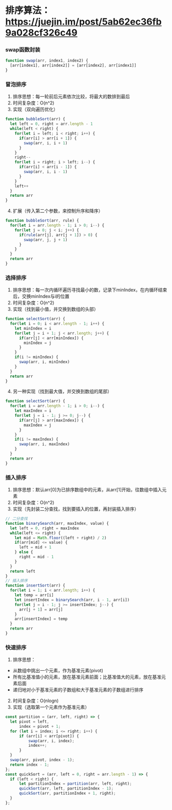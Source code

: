 # 排序算法：https://juejin.im/post/5ab62ec36fb9a028cf326c49

### swap函数封装
  ```js
  function swap(arr, index1, index2) {
    [arr[index1], arr[index2]] = [arr[index2], arr[index1]]
  }
  ```

### 冒泡排序
1.  排序思想：每一轮前后元素依次比较，将最大的数排到最后
2.  时间复杂度：O(n^2)
3.  实现（双向遍历优化）
  ```js
  function bubbleSort(arr) {
    let left = 0, right = arr.length - 1
    while(left < right) {
      for(let i = left; i < right; i++) {
        if(arr[i] > arr[i + 1]) {
          swap(arr, i, i + 1)
        }
      }
      right--
      for(let i = right; i > left; i--) {
        if(arr[i] < arr[i - 1]) {
          swap(arr, i, i - 1)
        }
      }
      left++
    }
    return arr
  }
  ```
4.  扩展（传入第二个参数，来控制升序和降序）
  ```js
  function bubbleSort(arr, rule) {
    for(let i = arr.length - 1; i > 0; i--) {
      for(let j = 0; j < i; j++) {
        if(rule(arr[j], arr[j + 1]) > 0) {
          swap(arr, j, j + 1)
        }
      }
    }
    return arr
  }
  ```

### 选择排序
1.  排序思想：每一次内循环遍历寻找最小的数，记录下minIndex，在内循环结束后，交换minIndex与i的位置
2.  时间复杂度：O(n^2)
3.  实现（找到最小值，并交换到数组的头部）
  ```js
  function selectSort(arr) {
    for(let i = 0; i < arr.length - 1; i++) {
      let minIndex = i
      for(let j = i + 1; j < arr.length; j++) {
        if(arr[j] < arr[minIndex]) {
          minIndex = j
        }
      }
      if(i != minIndex) {
        swap(arr, i, minIndex)
      }
    }
    return arr
  }
  ```
4.  另一种实现（找到最大值，并交换到数组的尾部）
  ```js
  function selectSort(arr) {
    for(let i = arr.length - 1; i > 0; i--) {
      let maxIndex = i
      for(let j = i - 1; j >= 0; j--) {
        if(arr[j] > arr[maxIndex]) {
          maxIndex = j
        }
      }
      if(i != maxIndex) {
        swap(arr, i, maxIndex)
      }
    }
    return arr
  }
  ```

### 插入排序
1.  排序思想：默认arr[0]为已排序数组中的元素，从arr[1]开始，往数组中插入元素
2.  时间复杂度：O(n^2)
3.  实现（先封装二分查找，找到要插入的位置，再封装插入排序）
  ```js
  // 二分查找
  function binarySearch(arr, maxIndex, value) {
    let left = 0, right = maxIndex
    while(left <= right) {
      let mid = Math.floor((left + right) / 2)
      if(arr[mid] <= value) {
        left = mid + 1
      } else {
        right = mid - 1
      }
    }
    return left
  }
  // 插入排序
  function insertSort(arr) {
    for(let i = 1; i < arr.length; i++) {
      let temp = arr[i]
      let insertIndex = binarySearch(arr, i - 1, arr[i])
      for(let j = i - 1; j >= insertIndex; j--) {
        arr[j + 1] = arr[j]
      }
      arr[insertIndex] = temp
    }
    return arr
  }
  ```

### 快速排序
1.  排序思想：
  - 从数组中挑出一个元素，作为基准元素(pivot)
  - 所有比基准值小的元素，放在基准元素前面；比基准值大的元素，放在基准元素后面
  - 递归地对小于基准元素的子数组和大于基准元素的子数组进行排序
2.  时间复杂度：O(nlogn)
3.  实现（选取第一个元素作为基准元素）
  ```js
  const partition = (arr, left, right) => {
    let pivot = left, 
        index = pivot + 1;
    for (let i = index; i <= right; i++) {
        if (arr[i] < arr[pivot]) {
            swap(arr, i, index);
            index++;
        }
    }
    swap(arr, pivot, index - 1);
    return index - 1;
  };
  const quickSort = (arr, left = 0, right = arr.length - 1) => {
    if (left < right) {
        let partitionIndex = partition(arr, left, right);
        quickSort(arr, left, partitionIndex - 1);
        quickSort(arr, partitionIndex + 1, right);
    }
  };
  ```

### 